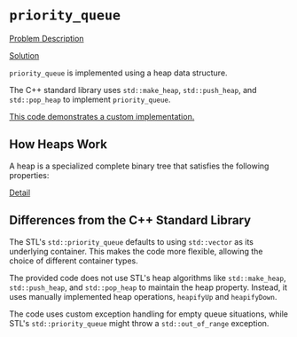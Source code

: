 # `priority_queue`

[Problem Description](Problem.md)

[Solution](Implementation.cpp)


`priority_queue` is implemented using a heap data structure.

The C++ standard library uses `std::make_heap`, `std::push_heap`, and `std::pop_heap` to implement `priority_queue`.  

[This code demonstrates a custom implementation.](usage.cpp)

## How Heaps Work

A heap is a specialized complete binary tree that satisfies the following properties:

[Detail](principle.md)


## Differences from the C++ Standard Library

The STL's `std::priority_queue` defaults to using `std::vector` as its underlying container. This makes the code more flexible, allowing the choice of different container types.

The provided code does not use STL's heap algorithms like `std::make_heap`, `std::push_heap`, and `std::pop_heap` to maintain the heap property. Instead, it uses manually implemented heap operations, `heapifyUp` and `heapifyDown`.

The code uses custom exception handling for empty queue situations, while STL's `std::priority_queue` might throw a `std::out_of_range` exception.